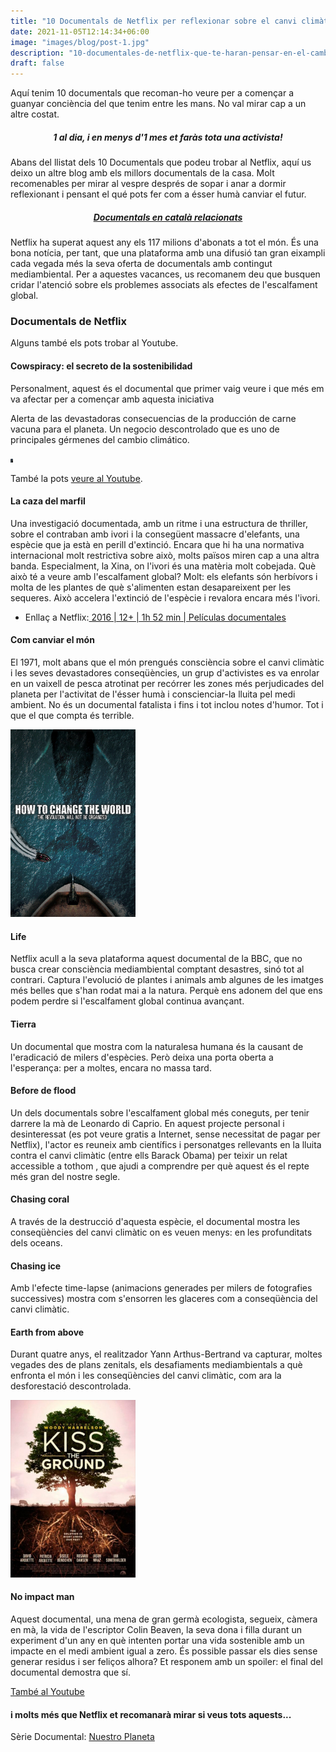 ```yaml
---
title: "10 Documentals de Netflix per reflexionar sobre el canvi climàtic"
date: 2021-11-05T12:14:34+06:00
image: "images/blog/post-1.jpg"
description: "10-documentales-de-netflix-que-te-haran-pensar-en-el-cambio-climatico"
draft: false
---
```


Aquí tenim 10 documentals que recoman-ho veure per a començar a guanyar conciència del que tenim entre les mans. No val mirar cap a un altre costat.

<div align="center">
  <h5>1 al dia, i en menys d'1 mes et faràs tota una activista!</h5>
</div>

Abans del llistat dels 10 Documentals que podeu trobar al Netflix, aquí us deixo un altre blog amb els millors documentals de la casa. Molt recomenables per mirar al vespre després de sopar i anar a dormir reflexionant i pensant el qué pots fer com a ésser humà canviar el futur.

<div align="center">
  <h5><a href="https://www.zerowastecat.org/blog/documentals-en-catala-que-et-faran-pensar-amb-el-canvi-climatic/" target="_blank">Documentals en català relacionats</a></h5>
</div>

Netflix ha superat aquest any els 117 milions d'abonats a tot el món. És una bona notícia, per tant, que una plataforma amb una difusió tan gran eixampli cada vegada més la seva oferta de documentals amb contingut mediambiental. Per a aquestes vacances, us recomanem deu que busquen cridar l'atenció sobre els problemes associats als efectes de l'escalfament global.

### Documentals de Netflix

Alguns també els pots trobar al Youtube.

#### Cowspiracy: el secreto de la sostenibilidad

Personalment, aquest és el documental que primer vaig veure i que més em va afectar per a començar amb aquesta iniciativa

Alerta de las devastadoras consecuencias de la producción de carne vacuna para el planeta. Un negocio descontrolado que es uno de principales gérmenes del cambio climático.

<img src="/images/blog/netflix-3.jpg" class="img-fluid float-left mr-4" width="4  00">

També la pots <a href="https://youtu.be/WWP2qW6oMGo" target="_blank">veure al Youtube</a>.

#### La caza del marfil
Una investigació documentada, amb un ritme i una estructura de thriller, sobre el contraban amb ivori i la consegüent massacre d'elefants, una espècie que ja està en perill d'extinció. Encara que hi ha una normativa internacional molt restrictiva sobre això, molts països miren cap a una altra banda. Especialment, la Xina, on l'ivori és una matèria molt cobejada. Què això té a veure amb l'escalfament global? Molt: els elefants són herbívors i molta de les plantes de què s'alimenten estan desapareixent per les sequeres. Això accelera l'extinció de l'espècie i revalora encara més l'ivori.
- Enllaç a Netflix:<a href="https://www.netflix.com/es/title/80117533" target="_blank"> 2016 | 12+ | 1h 52 min | Películas documentales</a>


#### Com canviar el món
El 1971, molt abans que el món prengués consciència sobre el canvi climàtic i les seves devastadores conseqüències, un grup d'activistes es va enrolar en un vaixell de pesca atrotinat per recórrer les zones més perjudicades del planeta per l'activitat de l'ésser humà i conscienciar-la lluita pel medi ambient. No és un documental fatalista i fins i tot inclou notes d'humor. Tot i que el que compta és terrible.

<img src="/images/blog/netflix-1.jpg" class="img-fluid float-left mr-4" width="200">

#### Life
Netflix acull a la seva plataforma aquest documental de la BBC, que no busca crear consciència mediambiental comptant desastres, sinó tot al contrari. Captura l'evolució de plantes i animals amb algunes de les imatges més belles que s'han rodat mai a la natura. Perquè ens adonem del que ens podem perdre si l'escalfament global continua avançant.

#### Tierra
Un documental que mostra com la naturalesa humana és la causant de l'eradicació de milers d'espècies. Però deixa una porta oberta a l'esperança: per a moltes, encara no massa tard.

#### Before de flood
Un dels documentals sobre l'escalfament global més coneguts, per tenir darrere la mà de Leonardo di Caprio. En aquest projecte personal i desinteressat (es pot veure gratis a Internet, sense necessitat de pagar per Netflix), l'actor es reuneix amb científics i personatges rellevants en la lluita contra el canvi climàtic (entre ells Barack Obama) per teixir un relat accessible a tothom , que ajudi a comprendre per què aquest és el repte més gran del nostre segle.

#### Chasing coral
A través de la destrucció d'aquesta espècie, el documental mostra les conseqüències del canvi climàtic on es veuen menys: en les profunditats dels oceans.

#### Chasing ice
Amb l'efecte time-lapse (animacions generades per milers de fotografies successives) mostra com s'ensorren les glaceres com a conseqüència del canvi climàtic.

#### Earth from above
Durant quatre anys, el realitzador Yann Arthus-Bertrand va capturar, moltes vegades des de plans zenitals, els desafiaments mediambientals a què enfronta el món i les conseqüències del canvi climàtic, com ara la desforestació descontrolada.

<img src="/images/blog/netflix-2.jpg" class="img-fluid float-right" width="200">

#### No impact man
Aquest documental, una mena de gran germà ecologista, segueix, càmera en mà, la vida de l'escriptor Colin Beaven, la seva dona i filla durant un experiment d'un any en què intenten portar una vida sostenible amb un impacte en el medi ambient igual a zero. És possible passar els dies sense generar residus i ser feliços alhora? Et responem amb un spoiler: el final del documental demostra que sí.

[També al Youtube](https://youtu.be/fW5_R-7BClY)

#### i molts més que Netflix et recomanarà mirar si veus tots aquests...

Sèrie Documental: [Nuestro Planeta](https://www.netflix.com/es/title/80049832)

